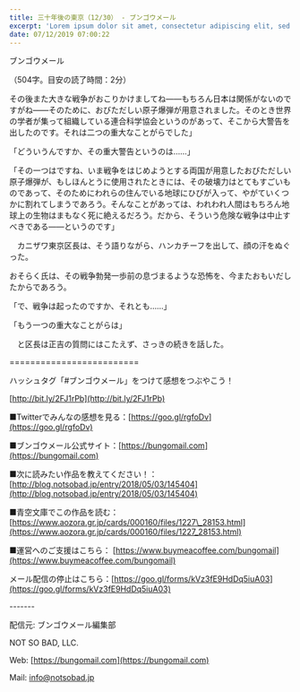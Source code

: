 ```yaml
---
title: 三十年後の東京（12/30） - ブンゴウメール
excerpt: 'Lorem ipsum dolor sit amet, consectetur adipiscing elit, sed do eiusmod tempor incididunt ut labore et dolore magna aliqua. Praesent elementum facilisis leo vel fringilla est ullamcorper eget. At imperdiet dui accumsan sit amet nulla facilisi morbi tempus.'
date: 07/12/2019 07:00:22
---
```


ブンゴウメール

（504字。目安の読了時間：2分）

その後また大きな戦争がおこりかけましてね――もちろん日本は関係がないのですがね――そのために、おびただしい原子爆弾が用意されました。そのとき世界の学者が集って組織している連合科学協会というのがあって、そこから大警告を出したのです。それは二つの重大なことがらでした」

「どういうんですか、その重大警告というのは……」

「その一つはですね、いま戦争をはじめようとする両国が用意したおびただしい原子爆弾が、もしほんとうに使用されたときには、その破壊力はとてもすごいものであって、そのためにわれらの住んでいる地球にひびが入って、やがていくつかに割れてしまうであろう。そんなことがあっては、われわれ人間はもちろん地球上の生物はまもなく死に絶えるだろう。だから、そういう危険な戦争は中止すべきである――というのです」

　カニザワ東京区長は、そう語りながら、ハンカチーフを出して、顔の汗をぬぐった。

おそらく氏は、その戦争勃発一歩前の息づまるような恐怖を、今またおもいだしたからであろう。

「で、戦争は起ったのですか、それとも……」

「もう一つの重大なことがらは」

　と区長は正吉の質問にはこたえず、さっきの続きを話した。

\=========================

ハッシュタグ「#ブンゴウメール」をつけて感想をつぶやこう！　

[http://bit.ly/2FJ1rPb](http://bit.ly/2FJ1rPb)

■Twitterでみんなの感想を見る：[https://goo.gl/rgfoDv](https://goo.gl/rgfoDv)

■ブンゴウメール公式サイト：[https://bungomail.com](https://bungomail.com)

■次に読みたい作品を教えてください！：[http://blog.notsobad.jp/entry/2018/05/03/145404](http://blog.notsobad.jp/entry/2018/05/03/145404)

■青空文庫でこの作品を読む：[https://www.aozora.gr.jp/cards/000160/files/1227\_28153.html](https://www.aozora.gr.jp/cards/000160/files/1227_28153.html)

■運営へのご支援はこちら： [https://www.buymeacoffee.com/bungomail](https://www.buymeacoffee.com/bungomail)

メール配信の停止はこちら：[https://goo.gl/forms/kVz3fE9HdDq5iuA03](https://goo.gl/forms/kVz3fE9HdDq5iuA03)

\-------

配信元: ブンゴウメール編集部

NOT SO BAD, LLC.

Web: [https://bungomail.com](https://bungomail.com)

Mail: info@notsobad.jp